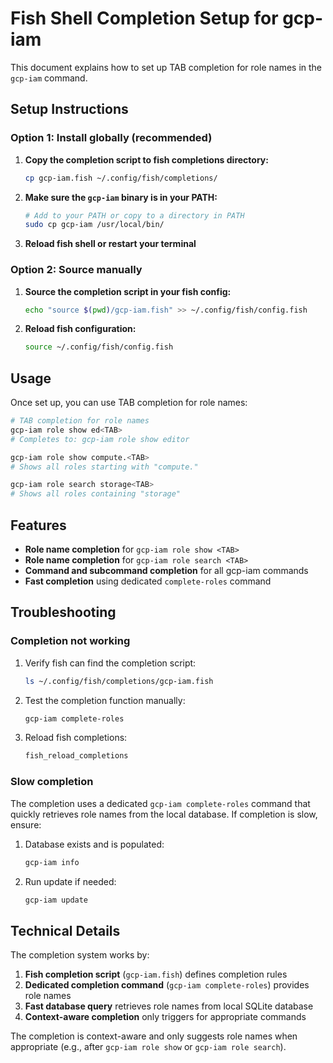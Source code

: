 # Fish Shell Completion Setup for gcp-iam

This document explains how to set up TAB completion for role names in the `gcp-iam` command.

## Setup Instructions

### Option 1: Install globally (recommended)

1. **Copy the completion script to fish completions directory:**
   ```bash
   cp gcp-iam.fish ~/.config/fish/completions/
   ```

2. **Make sure the `gcp-iam` binary is in your PATH:**
   ```bash
   # Add to your PATH or copy to a directory in PATH
   sudo cp gcp-iam /usr/local/bin/
   ```

3. **Reload fish shell or restart your terminal**

### Option 2: Source manually

1. **Source the completion script in your fish config:**
   ```bash
   echo "source $(pwd)/gcp-iam.fish" >> ~/.config/fish/config.fish
   ```

2. **Reload fish configuration:**
   ```bash
   source ~/.config/fish/config.fish
   ```

## Usage

Once set up, you can use TAB completion for role names:

```bash
# TAB completion for role names
gcp-iam role show ed<TAB>
# Completes to: gcp-iam role show editor

gcp-iam role show compute.<TAB>
# Shows all roles starting with "compute."

gcp-iam role search storage<TAB>
# Shows all roles containing "storage"
```

## Features

- **Role name completion** for `gcp-iam role show <TAB>`
- **Role name completion** for `gcp-iam role search <TAB>`
- **Command and subcommand completion** for all gcp-iam commands
- **Fast completion** using dedicated `complete-roles` command

## Troubleshooting

### Completion not working
1. Verify fish can find the completion script:
   ```bash
   ls ~/.config/fish/completions/gcp-iam.fish
   ```

2. Test the completion function manually:
   ```bash
   gcp-iam complete-roles
   ```

3. Reload fish completions:
   ```bash
   fish_reload_completions
   ```

### Slow completion
The completion uses a dedicated `gcp-iam complete-roles` command that quickly retrieves role names from the local database. If completion is slow, ensure:

1. Database exists and is populated:
   ```bash
   gcp-iam info
   ```

2. Run update if needed:
   ```bash
   gcp-iam update
   ```

## Technical Details

The completion system works by:

1. **Fish completion script** (`gcp-iam.fish`) defines completion rules
2. **Dedicated completion command** (`gcp-iam complete-roles`) provides role names
3. **Fast database query** retrieves role names from local SQLite database
4. **Context-aware completion** only triggers for appropriate commands

The completion is context-aware and only suggests role names when appropriate (e.g., after `gcp-iam role show` or `gcp-iam role search`).